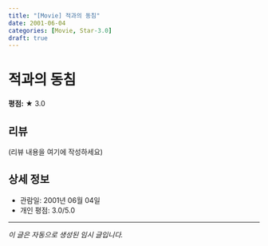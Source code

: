 ```yaml
---
title: "[Movie] 적과의 동침"
date: 2001-06-04
categories: [Movie, Star-3.0]
draft: true
---
```


# 적과의 동침

**평점:** ★ 3.0

## 리뷰

(리뷰 내용을 여기에 작성하세요)

## 상세 정보

- 관람일: 2001년 06월 04일
- 개인 평점: 3.0/5.0

---

*이 글은 자동으로 생성된 임시 글입니다.*

